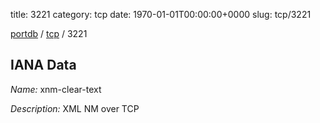title: 3221
category: tcp
date: 1970-01-01T00:00:00+0000
slug: tcp/3221

[portdb](/) / [tcp](/category/tcp.html) / 3221


## IANA Data

_Name:_ xnm-clear-text

_Description:_ XML NM over TCP

